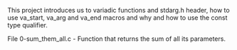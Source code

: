 This project introduces us to variadic functions and stdarg.h header, how to use va_start, va_arg and va_end macros and why and how to use the const type qualifier.

File 0-sum_them_all.c - Function that returns the sum of all its parameters.
